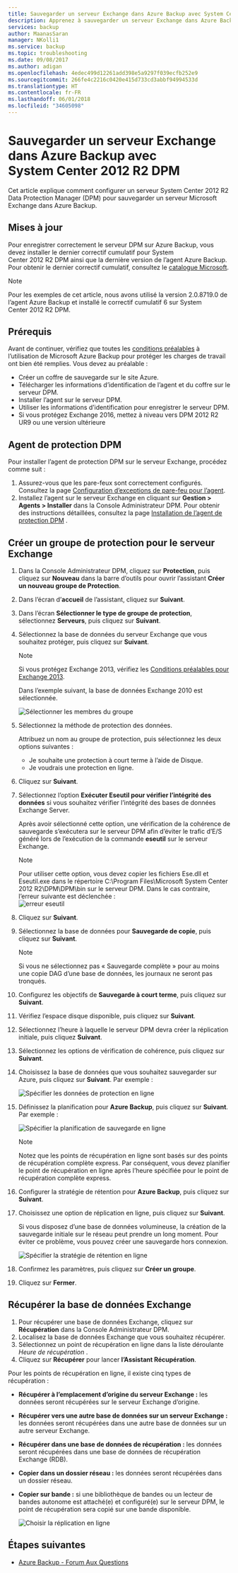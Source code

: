```yaml
---
title: Sauvegarder un serveur Exchange dans Azure Backup avec System Center 2012 R2 DPM
description: Apprenez à sauvegarder un serveur Exchange dans Azure Backup à l’aide de System Center 2012 R2 DPM
services: backup
author: MaanasSaran
manager: NKolli1
ms.service: backup
ms.topic: troubleshooting
ms.date: 09/08/2017
ms.author: adigan
ms.openlocfilehash: 4edec499d12261add398e5a9297f039ecfb252e9
ms.sourcegitcommit: 266fe4c2216c0420e415d733cd3abbf94994533d
ms.translationtype: HT
ms.contentlocale: fr-FR
ms.lasthandoff: 06/01/2018
ms.locfileid: "34605098"
---
```

# <a name="back-up-an-exchange-server-to-azure-backup-with-system-center-2012-r2-dpm"></a>Sauvegarder un serveur Exchange dans Azure Backup avec System Center 2012 R2 DPM
Cet article explique comment configurer un serveur System Center 2012 R2 Data Protection Manager (DPM) pour sauvegarder un serveur Microsoft Exchange dans Azure Backup.  

## <a name="updates"></a>Mises à jour
Pour enregistrer correctement le serveur DPM sur Azure Backup, vous devez installer le dernier correctif cumulatif pour System Center 2012 R2 DPM ainsi que la dernière version de l’agent Azure Backup. Pour obtenir le dernier correctif cumulatif, consultez le [catalogue Microsoft](http://catalog.update.microsoft.com/v7/site/Search.aspx?q=System%20Center%202012%20R2%20Data%20protection%20manager).

> [!NOTE]
> Pour les exemples de cet article, nous avons utilisé la version 2.0.8719.0 de l’agent Azure Backup et installé le correctif cumulatif 6 sur System Center 2012 R2 DPM.
>
>

## <a name="prerequisites"></a>Prérequis
Avant de continuer, vérifiez que toutes les [conditions préalables](backup-azure-dpm-introduction.md#prerequisites) à l’utilisation de Microsoft Azure Backup pour protéger les charges de travail ont bien été remplies. Vous devez au préalable :

* Créer un coffre de sauvegarde sur le site Azure.
* Télécharger les informations d’identification de l’agent et du coffre sur le serveur DPM.
* Installer l’agent sur le serveur DPM.
* Utiliser les informations d’identification pour enregistrer le serveur DPM.
* Si vous protégez Exchange 2016, mettez à niveau vers DPM 2012 R2 UR9 ou une version ultérieure

## <a name="dpm-protection-agent"></a>Agent de protection DPM
Pour installer l’agent de protection DPM sur le serveur Exchange, procédez comme suit :

1. Assurez-vous que les pare-feux sont correctement configurés. Consultez la page [Configuration d’exceptions de pare-feu pour l’agent](https://technet.microsoft.com/library/Hh758204.aspx).
2. Installez l’agent sur le serveur Exchange en cliquant sur **Gestion > Agents > Installer** dans la Console Administrateur DPM. Pour obtenir des instructions détaillées, consultez la page [Installation de l’agent de protection DPM](https://technet.microsoft.com/library/hh758186.aspx?f=255&MSPPError=-2147217396) .

## <a name="create-a-protection-group-for-the-exchange-server"></a>Créer un groupe de protection pour le serveur Exchange
1. Dans la Console Administrateur DPM, cliquez sur **Protection**, puis cliquez sur **Nouveau** dans la barre d’outils pour ouvrir l’assistant **Créer un nouveau groupe de Protection**.
2. Dans l’écran d’**accueil** de l’assistant, cliquez sur **Suivant**.
3. Dans l’écran **Sélectionner le type de groupe de protection**, sélectionnez **Serveurs**, puis cliquez sur **Suivant**.
4. Sélectionnez la base de données du serveur Exchange que vous souhaitez protéger, puis cliquez sur **Suivant**.

   > [!NOTE]
   > Si vous protégez Exchange 2013, vérifiez les [Conditions préalables pour Exchange 2013](https://technet.microsoft.com/library/dn751029.aspx).
   >
   >

    Dans l’exemple suivant, la base de données Exchange 2010 est sélectionnée.

    ![Sélectionner les membres du groupe](./media/backup-azure-backup-exchange-server/select-group-members.png)
5. Sélectionnez la méthode de protection des données.

    Attribuez un nom au groupe de protection, puis sélectionnez les deux options suivantes :

   * Je souhaite une protection à court terme à l’aide de Disque.
   * Je voudrais une protection en ligne.
6. Cliquez sur **Suivant**.
7. Sélectionnez l’option **Exécuter Eseutil pour vérifier l’intégrité des données** si vous souhaitez vérifier l’intégrité des bases de données Exchange Server.

    Après avoir sélectionné cette option, une vérification de la cohérence de sauvegarde s’exécutera sur le serveur DPM afin d’éviter le trafic d’E/S généré lors de l’exécution de la commande **eseutil** sur le serveur Exchange.

   > [!NOTE]
   > Pour utiliser cette option, vous devez copier les fichiers Ese.dll et Eseutil.exe dans le répertoire C:\Program Files\Microsoft System Center 2012 R2\DPM\DPM\bin sur le serveur DPM. Dans le cas contraire, l’erreur suivante est déclenchée :   
   > ![erreur eseutil](./media/backup-azure-backup-exchange-server/eseutil-error.png)
   >
   >
8. Cliquez sur **Suivant**.
9. Sélectionnez la base de données pour **Sauvegarde de copie**, puis cliquez sur **Suivant**.

   > [!NOTE]
   > Si vous ne sélectionnez pas « Sauvegarde complète » pour au moins une copie DAG d’une base de données, les journaux ne seront pas tronqués.
   >
   >
10. Configurez les objectifs de **Sauvegarde à court terme**, puis cliquez sur **Suivant**.
11. Vérifiez l’espace disque disponible, puis cliquez sur **Suivant**.
12. Sélectionnez l’heure à laquelle le serveur DPM devra créer la réplication initiale, puis cliquez **Suivant**.
13. Sélectionnez les options de vérification de cohérence, puis cliquez sur **Suivant**.
14. Choisissez la base de données que vous souhaitez sauvegarder sur Azure, puis cliquez sur **Suivant**. Par exemple : 

    ![Spécifier les données de protection en ligne](./media/backup-azure-backup-exchange-server/specify-online-protection-data.png)
15. Définissez la planification pour **Azure Backup**, puis cliquez sur **Suivant**. Par exemple : 

    ![Spécifier la planification de sauvegarde en ligne](./media/backup-azure-backup-exchange-server/specify-online-backup-schedule.png)

    > [!NOTE]
    > Notez que les points de récupération en ligne sont basés sur des points de récupération complète express. Par conséquent, vous devez planifier le point de récupération en ligne après l’heure spécifiée pour le point de récupération complète express.
    >
    >
16. Configurer la stratégie de rétention pour **Azure Backup**, puis cliquez sur **Suivant**.
17. Choisissez une option de réplication en ligne, puis cliquez sur **Suivant**.

    Si vous disposez d’une base de données volumineuse, la création de la sauvegarde initiale sur le réseau peut prendre un long moment. Pour éviter ce problème, vous pouvez créer une sauvegarde hors connexion.  

    ![Spécifier la stratégie de rétention en ligne](./media/backup-azure-backup-exchange-server/specify-online-retention-policy.png)
18. Confirmez les paramètres, puis cliquez sur **Créer un groupe**.
19. Cliquez sur **Fermer**.

## <a name="recover-the-exchange-database"></a>Récupérer la base de données Exchange
1. Pour récupérer une base de données Exchange, cliquez sur **Récupération** dans la Console Administrateur DPM.
2. Localisez la base de données Exchange que vous souhaitez récupérer.
3. Sélectionnez un point de récupération en ligne dans la liste déroulante *Heure de récupération* .
4. Cliquez sur **Récupérer** pour lancer **l’Assistant Récupération**.

Pour les points de récupération en ligne, il existe cinq types de récupération :

* **Récupérer à l’emplacement d’origine du serveur Exchange :** les données seront récupérées sur le serveur Exchange d’origine.
* **Récupérer vers une autre base de données sur un serveur Exchange :** les données seront récupérées dans une autre base de données sur un autre serveur Exchange.
* **Récupérer dans une base de données de récupération :** les données seront récupérées dans une base de données de récupération Exchange (RDB).
* **Copier dans un dossier réseau :** les données seront récupérées dans un dossier réseau.
* **Copier sur bande :** si une bibliothèque de bandes ou un lecteur de bandes autonome est attaché(e) et configuré(e) sur le serveur DPM, le point de récupération sera copié sur une bande disponible.

    ![Choisir la réplication en ligne](./media/backup-azure-backup-exchange-server/choose-online-replication.png)

## <a name="next-steps"></a>Étapes suivantes
* [Azure Backup - Forum Aux Questions](backup-azure-backup-faq.md)
